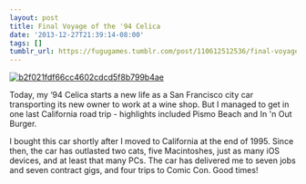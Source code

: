 ```yaml
---
layout: post
title: Final Voyage of the '94 Celica
date: '2013-12-27T21:39:14-08:00'
tags: []
tumblr_url: https://fugugames.tumblr.com/post/110612512536/final-voyage-of-the-94-celica
---
```

[![b2f021fdf66cc4602cdcd5f8b799b4ae](http://itshardtofondlepenguins.com/wp-content/uploads/2013/12/b2f021fdf66cc4602cdcd5f8b799b4ae.jpg)](http://itshardtofondlepenguins.com/wp-content/uploads/2013/12/b2f021fdf66cc4602cdcd5f8b799b4ae.jpg)

Today, my ‘94 Celica starts a new life as a San Francisco city car transporting its new owner to work at a wine shop. But I managed to get in one last California road trip - highlights included Pismo Beach and In 'n Out Burger.

I bought this car shortly after I moved to California at the end of 1995. Since then, the car has outlasted two cats, five Macintoshes, just as many iOS devices, and at least that many PCs. The car has delivered me to seven jobs and seven contract gigs, and four trips to Comic Con. Good times!

